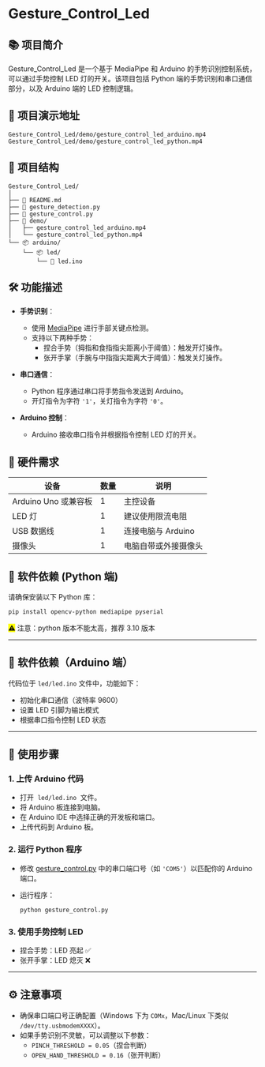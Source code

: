 # Gesture_Control_Led

## 📚 项目简介

Gesture_Control_Led 是一个基于 MediaPipe 和 Arduino 的手势识别控制系统，可以通过手势控制 LED 灯的开关。该项目包括 Python 端的手势识别和串口通信部分，以及 Arduino 端的 LED 控制逻辑。

## 📸 项目演示地址

```
Gesture_Control_Led/demo/gesture_control_led_arduino.mp4
Gesture_Control_Led/demo/gesture_control_led_python.mp4
```

## 🧩 项目结构

```
Gesture_Control_Led/
│
├── 📄 README.md
├── 🐍 gesture_detection.py
├── 🐍 gesture_control.py
├── 🎥 demo/
│   ├── gesture_control_led_arduino.mp4
│   └── gesture_control_led_python.mp4
└── 📦 arduino/
    └── 📦 led/
        └── 📄 led.ino
```

## 🛠️ 功能描述

- **手势识别**：

  - 使用 [MediaPipe](https://github.com/google/mediapipe) 进行手部关键点检测。
  - 支持以下两种手势：
    - 捏合手势（拇指和食指指尖距离小于阈值）：触发开灯操作。
    - 张开手掌（手腕与中指指尖距离大于阈值）：触发关灯操作。

- **串口通信**：

  - Python 程序通过串口将手势指令发送到 Arduino。
  - 开灯指令为字符 `'1'`，关灯指令为字符 `'0'`。

- **Arduino 控制**：

  - Arduino 接收串口指令并根据指令控制 LED 灯的开关。

## 🔧 硬件需求

| 设备                 | 数量 | 说明                 |
| -------------------- | ---- | -------------------- |
| Arduino Uno 或兼容板 | 1    | 主控设备             |
| LED 灯               | 1    | 建议使用限流电阻     |
| USB 数据线           | 1    | 连接电脑与 Arduino   |
| 摄像头               | 1    | 电脑自带或外接摄像头 |

##

## 🐍 软件依赖 (Python 端)

请确保安装以下 Python 库：

```bash
pip install opencv-python mediapipe pyserial
```

<mark>⚠</mark> 注意：python 版本不能太高，推荐 3.10 版本

---

## 📄 软件依赖（Arduino 端）

代码位于 `led/led.ino` 文件中，功能如下：

- 初始化串口通信（波特率 9600）
- 设置 LED 引脚为输出模式
- 根据串口指令控制 LED 状态

---

## 🚀 使用步骤

### 1. 上传 Arduino 代码

- 打开  `led/led.ino`  文件。
- 将 Arduino 板连接到电脑。
- 在 Arduino IDE 中选择正确的开发板和端口。
- 上传代码到 Arduino 板。

### 2. 运行 Python 程序

- 修改 [gesture_control.py](file://d:\MyProject\Ideas\Gesture_Control_Led\gesture_control.py) 中的串口端口号（如 `'COM5'`）以匹配你的 Arduino 端口。

- 运行程序：

  ```bash
  python gesture_control.py
  ```

### 3. 使用手势控制 LED

- 捏合手势：LED 亮起 ✅
- 张开手掌：LED 熄灭 ❌

---

## ⚙️ 注意事项

- 确保串口端口号正确配置（Windows 下为 `COMx`，Mac/Linux 下类似 `/dev/tty.usbmodemXXXX`）。
- 如果手势识别不灵敏，可以调整以下参数：
  - `PINCH_THRESHOLD = 0.05`（捏合判断）
  - `OPEN_HAND_THRESHOLD = 0.16`（张开判断）

